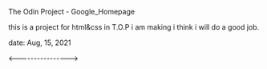 The Odin Project - Google_Homepage

this is a project for html&css in T.O.P i am making i think i will do
a good job.

date: Aug, 15, 2021

<---------------->
